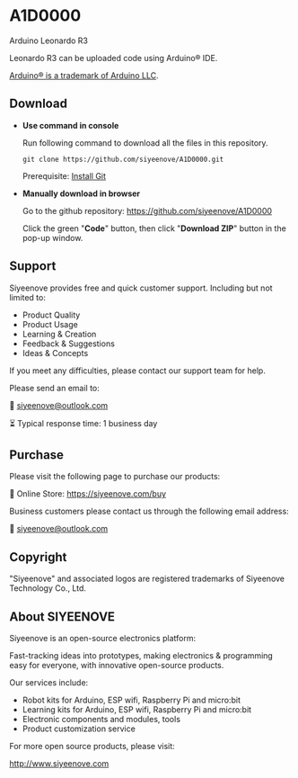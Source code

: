 # A1D0000
Arduino Leonardo R3

Leonardo R3 can be uploaded code using Arduino® IDE.

[Arduino® is a trademark of Arduino LLC](https://www.arduino.cc).

## Download

* **Use command in console**

	Run following command to download all the files in this repository.

	`git clone https://github.com/siyeenove/A1D0000.git`

	Prerequisite: [Install Git](https://git-scm.com/downloads)

* **Manually download in browser**

	Go to the github repository: https://github.com/siyeenove/A1D0000

	Click the green "**Code**" button, then click "**Download ZIP**" button in the pop-up window.

## Support

Siyeenove provides free and quick customer support. Including but not limited to:

* Product Quality
* Product Usage
* Learning & Creation
* Feedback & Suggestions
* Ideas & Concepts

If you meet any difficulties, please contact our support team for help.

Please send an email to:

📧 siyeenove@outlook.com    

⏳ Typical response time: 1 business day

## Purchase

Please visit the following page to purchase our products:

🛒 Online Store: https://siyeenove.com/buy

Business customers please contact us through the following email address:

📧 siyeenove@outlook.com

## Copyright

"Siyeenove" and associated logos are registered trademarks of Siyeenove Technology Co., Ltd.

## About SIYEENOVE

Siyeenove is an open-source electronics platform:

Fast-tracking ideas into prototypes, making electronics & programming easy for everyone, with innovative open-source products.

Our services include:

* Robot kits for Arduino, ESP wifi, Raspberry Pi and micro:bit
* Learning kits for Arduino, ESP wifi, Raspberry Pi and micro:bit
* Electronic components and modules, tools
* Product customization service

For more open source products, please visit:

http://www.siyeenove.com
